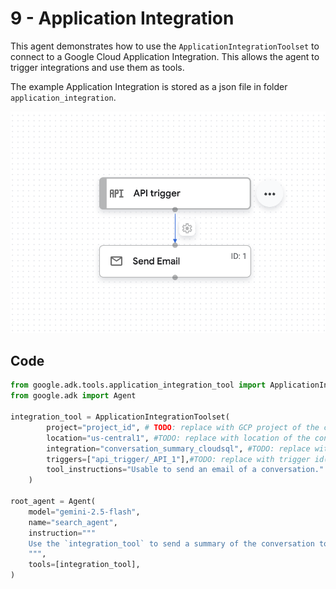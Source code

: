 # 9 - Application Integration

This agent demonstrates how to use the `ApplicationIntegrationToolset` to connect to a Google Cloud Application Integration. This allows the agent to trigger integrations and use them as tools.

The example Application Integration is stored as a json file in folder `application_integration`.

![image](application_integration/appintegration.png)

## Code

```python
from google.adk.tools.application_integration_tool import ApplicationIntegrationToolset
from google.adk import Agent

integration_tool = ApplicationIntegrationToolset(
        project="project_id", # TODO: replace with GCP project of the connection
        location="us-central1", #TODO: replace with location of the connection
        integration="conversation_summary_cloudsql", #TODO: replace with integration name
        triggers=["api_trigger/_API_1"],#TODO: replace with trigger id(s). Empty list would mean all api triggers in the integration to be considered.
        tool_instructions="Usable to send an email of a conversation."
    )

root_agent = Agent(
    model="gemini-2.5-flash",
    name="search_agent",
    instruction="""
    Use the `integration_tool` to send a summary of the conversation to the user once the user asks for it.
    """,
    tools=[integration_tool],
)
```
